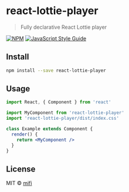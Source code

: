 # react-lottie-player

> Fully declarative React Lottie player

[![NPM](https://img.shields.io/npm/v/react-lottie-player.svg)](https://www.npmjs.com/package/react-lottie-player) [![JavaScript Style Guide](https://img.shields.io/badge/code_style-standard-brightgreen.svg)](https://standardjs.com)

## Install

```bash
npm install --save react-lottie-player
```

## Usage

```jsx
import React, { Component } from 'react'

import MyComponent from 'react-lottie-player'
import 'react-lottie-player/dist/index.css'

class Example extends Component {
  render() {
    return <MyComponent />
  }
}
```

## License

MIT © [mifi](https://github.com/mifi)
